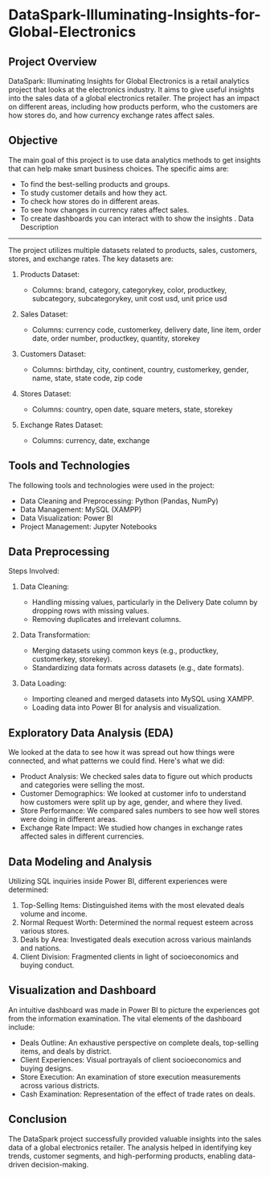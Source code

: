 # DataSpark-Illuminating-Insights-for-Global-Electronics
Project Overview
----------------
DataSpark: Illuminating Insights for Global Electronics is a retail analytics project that looks at the electronics industry. It aims to give useful insights into the sales data of a global electronics retailer. The project has an impact on different areas, including how products perform, who the customers are how stores do, and how currency exchange rates affect sales. 

Objective
---------
The main goal of this project is to use data analytics methods to get insights that can help make smart business choices. The specific aims are:

- To find the best-selling products and groups.
- To study customer details and how they act.
- To check how stores do in different areas.
- To see how changes in currency rates affect sales.
- To create dashboards you can interact with to show the insights .
Data Description
----------------
The project utilizes multiple datasets related to products, sales, customers, stores, and exchange rates. The key datasets are:

1. Products Dataset:
   - Columns: brand, category, categorykey, color, productkey, subcategory, subcategorykey, unit cost usd, unit price usd

2. Sales Dataset:
   - Columns: currency code, customerkey, delivery date, line item, order date, order number, productkey, quantity, storekey

3. Customers Dataset:
   - Columns: birthday, city, continent, country, customerkey, gender, name, state, state code, zip code

4. Stores Dataset:
   - Columns: country, open date, square meters, state, storekey

5. Exchange Rates Dataset:
   - Columns: currency, date, exchange

Tools and Technologies
----------------------
The following tools and technologies were used in the project:

- Data Cleaning and Preprocessing: Python (Pandas, NumPy)
- Data Management: MySQL (XAMPP)
- Data Visualization: Power BI
- Project Management: Jupyter Notebooks

Data Preprocessing
------------------
Steps Involved:

1. Data Cleaning:
   - Handling missing values, particularly in the Delivery Date column by dropping rows with missing values.
   - Removing duplicates and irrelevant columns.

2. Data Transformation:
   - Merging datasets using common keys (e.g., productkey, customerkey, storekey).
   - Standardizing data formats across datasets (e.g., date formats).

3. Data Loading:
   - Importing cleaned and merged datasets into MySQL using XAMPP.
   - Loading data into Power BI for analysis and visualization.

Exploratory Data Analysis (EDA)
-------------------------------
We looked at the data to see how it was spread out how things were connected, and what patterns we could find. Here's what we did:

- Product Analysis: We checked sales data to figure out which products and categories were selling the most.
- Customer Demographics: We looked at customer info to understand how customers were split up by age, gender, and where they lived.
- Store Performance: We compared sales numbers to see how well stores were doing in different areas.
- Exchange Rate Impact: We studied how changes in exchange rates affected sales in different currencies.

Data Modeling and Analysis
--------------------------
Utilizing SQL inquiries inside Power BI, different experiences were determined:

1. Top-Selling Items: Distinguished items with the most elevated deals volume and income.
2. Normal Request Worth: Determined the normal request esteem across various stores.
3. Deals by Area: Investigated deals execution across various mainlands and nations.
4. Client Division: Fragmented clients in light of socioeconomics and buying conduct.

Visualization and Dashboard
----------------------------
An intuitive dashboard was made in Power BI to picture the experiences got from the information examination. The vital elements of the dashboard include:

- Deals Outline: An exhaustive perspective on complete deals, top-selling items, and deals by district.
- Client Experiences: Visual portrayals of client socioeconomics and buying designs.
- Store Execution: An examination of store execution measurements across various districts.
- Cash Examination: Representation of the effect of trade rates on deals.

Conclusion
----------
The DataSpark project successfully provided valuable insights into the sales data of a global electronics retailer. The analysis helped in identifying key trends, customer segments, and high-performing products, enabling data-driven decision-making.



